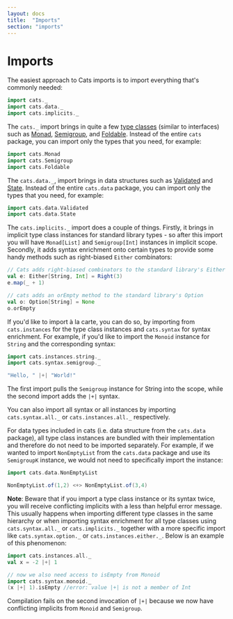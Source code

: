 ```yaml
---
layout: docs
title:  "Imports"
section: "imports"
---
```

# Imports

The easiest approach to Сats imports is to import everything that's commonly needed:

```scala mdoc:silent
import cats._
import cats.data._
import cats.implicits._
```

The `cats._` import brings in quite a few [type classes](http://typelevel.org/cats/typeclasses.html) (similar to interfaces) such as [Monad](http://typelevel.org/cats/typeclasses/monad.html), [Semigroup](http://typelevel.org/cats/typeclasses/semigroup.html), and [Foldable](http://typelevel.org/cats/typeclasses/foldable.html). Instead of the entire `cats` package, you can import only the types that you need, for example:

```scala mdoc:silent
import cats.Monad
import cats.Semigroup
import cats.Foldable
```

The `cats.data._`, import brings in data structures such as [Validated](http://typelevel.org/cats/datatypes/validated.html) and [State](http://typelevel.org/cats/datatypes/state.html). Instead of the entire `cats.data` package, you can import only the types that you need, for example:

```scala mdoc:silent
import cats.data.Validated
import cats.data.State
```

The `cats.implicits._` import does a couple of things. Firstly, it brings in implicit type class instances for standard library types - so after this import you will have `Monad[List]` and `Semigroup[Int]` instances in implicit scope. Secondly, it adds syntax enrichment onto certain types to provide some handy methods such as right-biased `Either` combinators:

```scala mdoc
// Сats adds right-biased combinators to the standard library's Either
val e: Either[String, Int] = Right(3)
e.map(_ + 1)

// cats adds an orEmpty method to the standard library's Option
val o: Option[String] = None
o.orEmpty
```

If you'd like to import à la carte, you can do so, by importing from `cats.instances` for the type class instances and `cats.syntax` for syntax enrichment.
For example, if you'd like to import the `Monoid` instance for `String` and the corresponding syntax:

```scala mdoc
import cats.instances.string._
import cats.syntax.semigroup._

"Hello, " |+| "World!"
```
The first import pulls the `Semigroup` instance for String into the scope, while the second import adds the `|+|` syntax.

You can also import all syntax or all instances by importing `cats.syntax.all._` or `cats.instances.all._` respectively.

For data types included in cats (i.e. data structure from the `cats.data` package), all type class instances are bundled with their implementation and therefore do not need to be imported separately.
For example, if we wanted to import `NonEmptyList` from the `cats.data` package and use its `SemigroupK` instance, we would not need to specifically import the instance:

```scala mdoc
import cats.data.NonEmptyList

NonEmptyList.of(1,2) <+> NonEmptyList.of(3,4)
```


**Note**: Beware that if you import a type class instance or its syntax twice, you will receive conflicting implicits with a less than helpful error message.
This usually happens when importing different type classes in the same hierarchy or when importing syntax enrichment for all type classes using `cats.syntax.all._` or `cats.implicits._` together with a more specific import like `cats.syntax.option._` or `cats.instances.either._`.
Below is an example of this phenomenon:

```scala mdoc:silent:fail
import cats.instances.all._
val x = -2 |+| 1

// now we also need access to isEmpty from Monoid
import cats.syntax.monoid._
(x |+| 1).isEmpty //error: value |+| is not a member of Int
```

Compilation fails on the second invocation of `|+|` because we now have conflicting implicits from `Monoid` and `Semigroup`.
